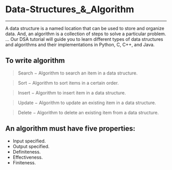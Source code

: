 # Data-Structures_&_Algorithm
----------------------

A data structure is a named location that can be used to store and organize data. And, an algorithm is a collection of steps to solve a particular problem. ... Our DSA tutorial will guide you to learn different types of data structures and algorithms and their implementations in Python, C, C++, and Java.

To write algorithm
---------
>Search − Algorithm to search an item in a data structure.

>Sort − Algorithm to sort items in a certain order.

>Insert − Algorithm to insert item in a data structure.

>Update − Algorithm to update an existing item in a data structure.

>Delete − Algorithm to delete an existing item from a data structure.


An algorithm must have five properties:
-------------------------------

* Input specified.
* Output specified.
* Definiteness.
* Effectiveness.
* Finiteness.
